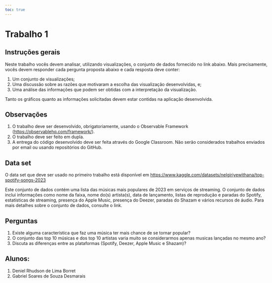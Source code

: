 ```yaml
---
toc: true
---
```


# Trabalho 1

<style>
    body, div, p, li, ol { max-width: none; }
</style>

## Instruções gerais
Neste trabalho vocês devem analisar, utilizando visualizações, o conjunto de dados fornecido no link abaixo. Mais precisamente, vocês devem responder cada pergunta proposta abaixo e cada resposta deve conter:

1) Um conjunto de visualizações;
2) Uma discussão sobre as razões que motivaram a escolha das visualização desenvolvidas, e;
3) Uma análise das informações que podem ser obtidas com a interpretação da visualização.

Tanto os gráficos quanto as informações solicitadas devem estar contidas na aplicação desenvolvida.

## Observações
1) O trabalho deve ser desenvolvido, obrigatoriamente, usando o Observable Framework (https://observablehq.com/framework/).
2) O trabalho deve ser feito em dupla.
3) A entrega do código desenvolvido deve ser feita através do Google Classroom. Não serão considerados trabalhos enviados por email ou usando repositórios do GitHub.


## Data set 
O data set que deve ser usado no primeiro trabalho está disponível em https://www.kaggle.com/datasets/nelgiriyewithana/top-spotify-songs-2023

Este conjunto de dados contém uma lista das músicas mais populares de 2023 em serviços de streaming. O conjunto de dados inclui informações como nome da faixa, nome do(s) artista(s), data de lançamento, listas de reprodução e paradas do Spotify, estatísticas de streaming, presença do Apple Music, presença do Deezer, paradas do Shazam e vários recursos de áudio. Para mais detalhes sobre o conjunto de dados, consulte o link.

## Perguntas 
1) Existe alguma característica que faz uma música ter mais chance de se tornar popular?
2) O conjunto das top 10 músicas e dos top 10 artistas varia muito se considerarmos apenas musicas lançadas no mesmo ano?
3) Discuta as diferenças entre as plataformas (Spotify, Deezer, Apple Music e Shazam)?

## Alunos:
1) Deniel Rhudson de Lima Borret
2) Gabriel Soares de Souza Desmarais